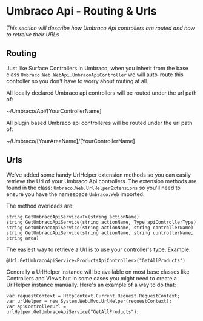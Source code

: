 # Umbraco Api - Routing & Urls

_This section will describe how Umbraco Api controllers are routed and how to retreive their URLs_ 

## Routing

Just like Surface Controllers in Umbraco, when you inherit from the base class `Umbraco.Web.WebApi.UmbracoApiController` we will auto-route this controller so you don't have to worry about routing at all. 

All locally declared Umbraco api controllers will be routed under the url path of:

~/Umbraco/Api/[YourControllerName]

All plugin based Umbraco api controlleres will be routed under the url path of:

~/Umbraco/[YourAreaName]/[YourControllerName]

## Urls

We've added some handy UrlHelper extension methods so you can easily retrieve the Url of your Umbraco Api controllers. The extension methods are found in the class: `Umbraco.Web.UrlHelperExtensions` so you'll need to ensure you have the namespace `Umbraco.Web` imported. 

The method overloads are:

	string GetUmbracoApiService<T>(string actionName)
	string GetUmbracoApiService(string actionName, Type apiControllerType)
	string GetUmbracoApiService(string actionName, string controllerName)
	string GetUmbracoApiService(string actionName, string controllerName, string area)

The easiest way to retrieve a Url is to use your controller's type. Example:

	@Url.GetUmbracoApiService<ProductsApiController>("GetAllProducts")

Generally a UrlHelper instance will be available on most base classes like Controllers and Views but In some cases you might need to create a UrlHelper instance manually. Here's an example of a way to do that:

	var requestContext = HttpContext.Current.Request.RequestContext;
    var urlHelper = new System.Web.Mvc.UrlHelper(requestContext);
    var apiControllerUrl = urlHelper.GetUmbracoApiService("GetAllProducts");

